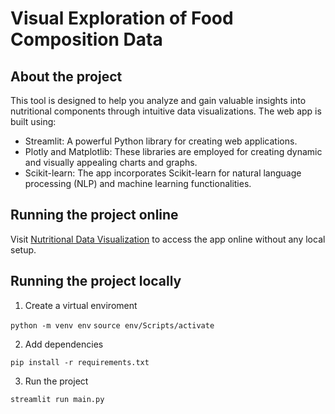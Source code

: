 # Visual Exploration of Food Composition Data

## About the project

This tool is designed to help you analyze and gain valuable insights into nutritional components through intuitive data visualizations. The web app is built using:
- Streamlit: A powerful Python library for creating web applications.
- Plotly and Matplotlib: These libraries are employed for creating dynamic and visually appealing charts and graphs.
- Scikit-learn: The app incorporates Scikit-learn for natural language processing (NLP) and machine learning functionalities.

## Running the project online

Visit [Nutritional Data Visualization](https://nutritional-data-visualization.streamlit.app/) to access the app online without any local setup.

## Running the project locally

1. Create a virtual enviroment
   
```python -m venv env```
```source env/Scripts/activate```

2. Add dependencies
   
```pip install -r requirements.txt```

3. Run the project 
   
```streamlit run main.py```
